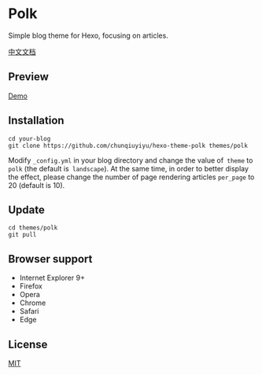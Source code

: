 # Polk

Simple blog theme for Hexo, focusing on articles.

[中文文档](README.cn.md)

## Preview

[Demo](http://www.chunqiuyiyu.com/)

## Installation

```shell
cd your-blog
git clone https://github.com/chunqiuyiyu/hexo-theme-polk themes/polk
```

Modify `_config.yml` in your blog directory and change the value of` theme` to `polk` (the default is` landscape`). At the same time, in order to better display the effect, please change the number of page rendering articles `per_page` to 20 (default is 10).

## Update

```shell
cd themes/polk
git pull
```

## Browser support

- Internet Explorer 9+
- Firefox
- Opera
- Chrome
- Safari
- Edge

## License
[MIT](LICENSE)

